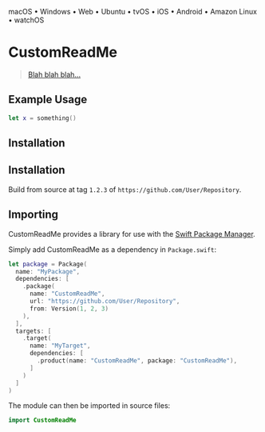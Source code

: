 <!--
 README.md

 This source file is part of the CustomReadMe open source project.

 Copyright ©[Current Date] the CustomReadMe project contributors.

 Dedicated to the public domain.
 See http://unlicense.org/ for more information.
 -->

macOS • Windows • Web • Ubuntu • tvOS • iOS • Android • Amazon Linux • watchOS

# CustomReadMe

> [Blah blah blah...](http://somewhere.com)

## Example Usage

```swift
let x = something()
```

## Installation

## Installation

Build from source at tag `1.2.3` of `https://github.com/User/Repository`.

## Importing

CustomReadMe provides a library for use with the [Swift Package Manager](https://swift.org/package-manager/).

Simply add CustomReadMe as a dependency in `Package.swift`:

```swift
let package = Package(
  name: "MyPackage",
  dependencies: [
    .package(
      name: "CustomReadMe",
      url: "https://github.com/User/Repository",
      from: Version(1, 2, 3)
    ),
  ],
  targets: [
    .target(
      name: "MyTarget",
      dependencies: [
        .product(name: "CustomReadMe", package: "CustomReadMe"),
      ]
    )
  ]
)
```

The module can then be imported in source files:

```swift
import CustomReadMe
```
